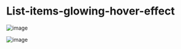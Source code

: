 # List-items-glowing-hover-effect

![image](https://user-images.githubusercontent.com/70264806/114138982-0e274f00-992c-11eb-9a47-95d60d43b7ec.png)

![image](https://user-images.githubusercontent.com/70264806/114139030-2008f200-992c-11eb-9653-d63280f6c05b.png)

